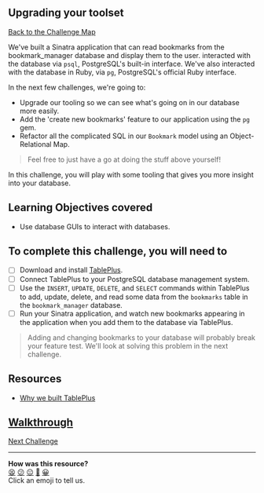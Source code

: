 ## Upgrading your toolset

[Back to the Challenge Map](00_challenge_map.md#challenges)

We've built a Sinatra application that can read bookmarks from the bookmark_manager database and display them to the user. interacted with the database via `psql`, PostgreSQL's built-in interface. We've also interacted with the database in Ruby, via `pg`, PostgreSQL's official Ruby interface.

In the next few challenges, we're going to:

- Upgrade our tooling so we can see what's going on in our database more easily.
- Add the 'create new bookmarks' feature to our application using the `pg` gem.
- Refactor all the complicated SQL in our `Bookmark` model using an Object-Relational Map.

> Feel free to just have a go at doing the stuff above yourself!

In this challenge, you will play with some tooling that gives you more insight into your database.

## Learning Objectives covered

* Use database GUIs to interact with databases.

## To complete this challenge, you will need to

- [ ] Download and install [TablePlus](https://tableplus.com/).
- [ ] Connect TablePlus to your PostgreSQL database management system.
- [ ] Use the `INSERT`, `UPDATE`, `DELETE`, and `SELECT` commands within TablePlus to add, update, delete, and read some data from the `bookmarks` table in the `bookmark_manager` database.
- [ ] Run your Sinatra application, and watch new bookmarks appearing in the application when you add them to the database via TablePlus.

> Adding and changing bookmarks to your database will probably break your feature test. We'll look at solving this problem in the next challenge.

## Resources

* [Why we built TablePlus](https://medium.com/tableplus/modern-native-tool-for-relational-database-79efc35b647d)

## [Walkthrough](../walkthroughs/08.md)

[Next Challenge](09_setting_up_a_testing_environment.md)

<!-- BEGIN GENERATED SECTION DO NOT EDIT -->

---

**How was this resource?**  
[😫](https://airtable.com/shrUJ3t7KLMqVRFKR?prefill_Repository=makersacademy/course&prefill_File=bookmark_manager/08_upgrading_your_toolset.md&prefill_Sentiment=😫) [😕](https://airtable.com/shrUJ3t7KLMqVRFKR?prefill_Repository=makersacademy/course&prefill_File=bookmark_manager/08_upgrading_your_toolset.md&prefill_Sentiment=😕) [😐](https://airtable.com/shrUJ3t7KLMqVRFKR?prefill_Repository=makersacademy/course&prefill_File=bookmark_manager/08_upgrading_your_toolset.md&prefill_Sentiment=😐) [🙂](https://airtable.com/shrUJ3t7KLMqVRFKR?prefill_Repository=makersacademy/course&prefill_File=bookmark_manager/08_upgrading_your_toolset.md&prefill_Sentiment=🙂) [😀](https://airtable.com/shrUJ3t7KLMqVRFKR?prefill_Repository=makersacademy/course&prefill_File=bookmark_manager/08_upgrading_your_toolset.md&prefill_Sentiment=😀)  
Click an emoji to tell us.

<!-- END GENERATED SECTION DO NOT EDIT -->
